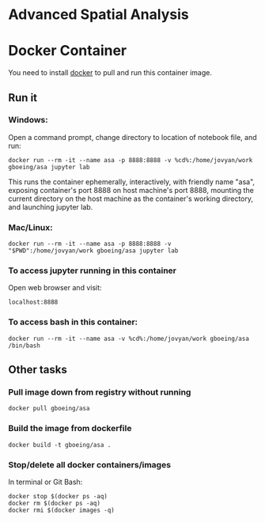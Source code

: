 # Advanced Spatial Analysis

# Docker Container

You need to install [docker](https://www.docker.com/) to pull and run this container image.

## Run it

### Windows:

Open a command prompt, change directory to location of notebook file, and run:

```
docker run --rm -it --name asa -p 8888:8888 -v %cd%:/home/jovyan/work gboeing/asa jupyter lab
```

This runs the container ephemerally, interactively, with friendly name "asa", exposing container's port 8888 on host machine's port 8888, mounting the current directory on the host machine as the container's working directory, and launching jupyter lab.

### Mac/Linux:

```
docker run --rm -it --name asa -p 8888:8888 -v "$PWD":/home/jovyan/work gboeing/asa jupyter lab
```

### To access jupyter running in this container

Open web browser and visit:

```
localhost:8888
```

### To access bash in this container:

```
docker run --rm -it --name asa -v %cd%:/home/jovyan/work gboeing/asa /bin/bash
```

## Other tasks

### Pull image down from registry without running

```
docker pull gboeing/asa
```

### Build the image from dockerfile

```
docker build -t gboeing/asa .
```

### Stop/delete all docker containers/images

In terminal or Git Bash:

```
docker stop $(docker ps -aq)
docker rm $(docker ps -aq)
docker rmi $(docker images -q)
```

